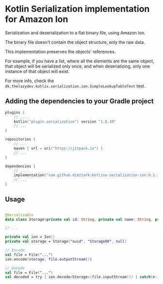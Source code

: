 # Kotlin Serialization implementation for Amazon Ion

Serialization and deserialization to a flat binary file, using Amazon Ion.

The binary file doesn't contain the object structure, only the raw data. 

This implementation preserves the objects' references.

For example, if you have a list, where all the elements are the same object, that object will be serialized only once,
and when deserializing, only one instance of that object will exist. 

For more info, check the `dk.thelazydev.kotlix.serialization.ion.SimpleLookupTableTest` test.

## Adding the dependencies to your Gradle project

```kotlin
plugins {
    // ....
    kotlin("plugin.serialization") version "1.8.10"
    // ...
}

repositories {
    // ...
    maven { url = uri("https://jitpack.io") }
    // ...
}

dependencies {
    // ...
    implementation("com.github.dimitark:kotlinx-serialization-ion:0.1.12")
    // ...
}

```

## Usage

```kotlin

@Serializable
data class Storage(private val id: String, private val name: String, private val size: Int?)

// ...

private val ion = Ion()
private val storage = Storage("uuid", "Storage00", null)

// Encode
val file = File("...")
ion.encode(storage, file.outputStream())

// Decode
val file = File("...")
val decoded = try { ion.decode<Storage>(file.inputStream()) } catch(e: IntegrityCheckException) { null }
```
